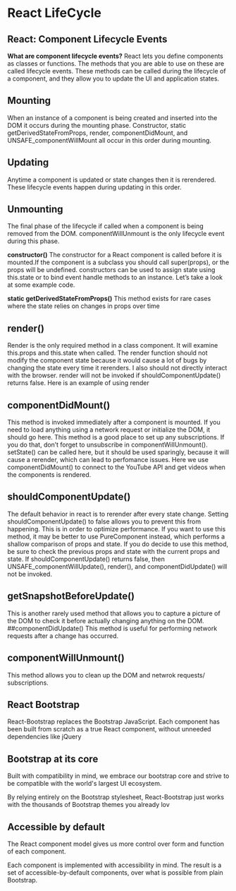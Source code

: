 # React LifeCycle

## React: Component Lifecycle Events

**What are component lifecycle events?**
React lets you define components as classes or functions. The methods that you are able to use on these are called lifecycle events. These methods can be called during the lifecycle of a component, and they allow you to update the UI and application states.

## Mounting

When an instance of a component is being created and inserted into the DOM it occurs during the mounting phase. Constructor, static getDerivedStateFromProps, render, componentDidMount, and UNSAFE_componentWillMount all occur in this order during mounting.

## Updating

Anytime a component is updated or state changes then it is rerendered. These lifecycle events happen during updating in this order.

## Unmounting

The final phase of the lifecycle if called when a component is being removed from the DOM. componentWillUnmount is the only lifecycle event during this phase.

**constructor()**
The constructor for a React component is called before it is mounted.If the component is a subclass you should call super(props), or the props will be undefined. constructors can be used to assign state using this.state or to bind event handle methods to an instance. Let’s take a look at some example code.

**static getDerivedStateFromProps()**
This method exists for rare cases where the state relies on changes in props over time

## render()

Render is the only required method in a class component. It will examine this.props and this.state when called. The render function should not modify the component state because it would cause a lot of bugs by changing the state every time it rerenders. I also should not directly interact with the browser. render will not be invoked if shouldComponentUpdate() returns false. Here is an example of using render

## componentDidMount()

This method is invoked immediately after a component is mounted. If you need to load anything using a network request or initialize the DOM, it should go here. This method is a good place to set up any subscriptions. If you do that, don’t forget to unsubscribe in componentWillUnmount().
setState() can be called here, but it should be used sparingly, because it will cause a rerender, which can lead to perfomance issues.
Here we use componentDidMount() to connect to the YouTube API and get videos when the components is rendered.

## shouldComponentUpdate()

The default behavior in react is to rerender after every state change. Setting shouldComponentUpdate() to false allows you to prevent this from happening. This is in order to optimize performance. If you want to use this method, it may be better to use PureComponent instead, which performs a shallow comparison of props and state. If you do decide to use this method, be sure to check the previous props and state with the current props and state. If shouldComponentUpdate() returns false, then UNSAFE_componentWillUpdate(), render(), and componentDidUpdate() will not be invoked.

## getSnapshotBeforeUpdate()

This is another rarely used method that allows you to capture a picture of the DOM to check it before actually changing anything on the DOM.
##componentDidUpdate()
This method is useful for performing network requests after a change has occurred.

## componentWillUnmount()

This method allows you to clean up the DOM and netwrok requests/ subscriptions.

## React Bootstrap

React-Bootstrap replaces the Bootstrap JavaScript. Each component has been built from scratch as a true React component, without unneeded dependencies like jQuery

## Bootstrap at its core

Built with compatibility in mind, we embrace our bootstrap core and strive to be compatible with the world's largest UI ecosystem.

By relying entirely on the Bootstrap stylesheet, React-Bootstrap just works with the thousands of Bootstrap themes you already lov

## Accessible by default

The React component model gives us more control over form and function of each component.

Each component is implemented with accessibility in mind. The result is a set of accessible-by-default components, over what is possible from plain Bootstrap.
